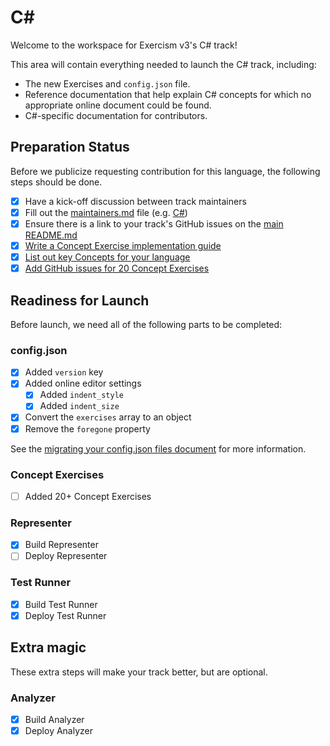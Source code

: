 # C&#35;

Welcome to the workspace for Exercism v3's C# track!

This area will contain everything needed to launch the C# track, including:

- The new Exercises and `config.json` file.
- Reference documentation that help explain C# concepts for which no appropriate online document could be found.
- C#-specific documentation for contributors.

## Preparation Status

Before we publicize requesting contribution for this language, the following steps should be done.

- [x] Have a kick-off discussion between track maintainers
- [x] Fill out the [maintainers.md](./maintainers.md) file (e.g. [C#](../csharp/maintainers.md))
- [x] Ensure there is a link to your track's GitHub issues on the [main README.md](../../README.md)
- [x] [Write a Concept Exercise implementation guide](../../docs/maintainers/writing-a-concept-exercise-github-issue.md)
- [x] [List out key Concepts for your language](../../docs/maintainers/determining-concepts.md)
- [x] [Add GitHub issues for 20 Concept Exercises](../../docs/maintainers/writing-a-concept-exercise-github-issue.md)

## Readiness for Launch

Before launch, we need all of the following parts to be completed:

### config.json

- [x] Added `version` key
- [x] Added online editor settings
  - [x] Added `indent_style`
  - [x] Added `indent_size`
- [x] Convert the `exercises` array to an object
- [x] Remove the `foregone` property

See the [migrating your config.json files document](../../docs/maintainers/migrating-your-config-json-files.md) for more information.

### Concept Exercises

- [ ] Added 20+ Concept Exercises

### Representer

- [x] Build Representer
- [ ] Deploy Representer

### Test Runner

- [x] Build Test Runner
- [x] Deploy Test Runner

## Extra magic

These extra steps will make your track better, but are optional.

### Analyzer

- [x] Build Analyzer
- [x] Deploy Analyzer
